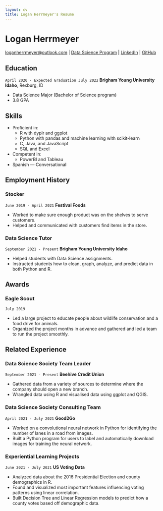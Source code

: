 ```yaml
---
layout: cv
title: Logan Herrmeyer's Resume
---
```

# Logan Herrmeyer

<div id="webaddress">
<a href="mailto:loganherrmeyer@outlook.com">loganherrmeyer@outlook.com</a>
| <a href="https://byuidatascience.github.io/development.html">Data Science Program</a>
| <a href="https://www.linkedin.com/in/logan-herrmeyer-ba2242204/">LinkedIn</a>
| <a href="https://github.com/LHerrmeyer">GitHub</a>
</div>

<!-- https://www.monique.tech/the-art-of-markdown -->

## Education

`April 2020 - Expected Graduation July 2022`
__Brigham Young University Idaho__, Rexburg, ID

- Data Science Major (Bachelor of Science program)
- 3.8 GPA

## Skills
- Proficient in:
  - R with dyplr and ggplot
  - Python with pandas and machine learning with scikit-learn
  - C, Java, and JavaScript
  - SQL and Excel
- Competent in:
  - PowerBI and Tableau
- Spanish — Conversational

## Employment History

### Stocker

`June 2019 - April 2021`
__Festival Foods__

- Worked to make sure enough product was on the shelves to serve customers.
- Helped and communicated with customers find items in the store.

### Data Science Tutor

`September 2021 - Present`
__Brigham Young University Idaho__

- Helped students with Data Science assignments.
- Instructed students how to clean, graph, analyze, and predict data in both Python and R.

## Awards

### Eagle Scout
`July 2019`

- Led a large project to educate people about wildlife conservation and a food drive for animals.
- Organized the project months in advance and gathered and led a team to run the project smoothly. 

## Related Experience

### Data Science Society Team Leader

`September 2021 - Present`
__Beehive Credit Union__

- Gathered data from a variety of sources to determine where the company should open a new branch.
- Wrangled data using R and visualised data using ggplot and QGIS.

### Data Science Society Consulting Team

`April 2021 - July 2021`
__Good2Go__

- Worked on a convolutional neural network in Python for identifying the number of lanes in a road from images.
- Built a Python program for users to label and automatically download images for training the neural network.

### Experiential Learning Projects

`June 2021 - July 2021`
__US Voting Data__

- Analyzed data about the 2016 Presidential Election and county demographics in R.
- Found and visualized most important features influencing voting patterns using linear correlation.
- Built Decision Tree and Linear Regression models to predict how a county votes based off demographic data.

<!-- ### Footer

Last updated: May 2013 -->


